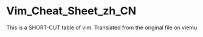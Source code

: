 # Vim_Cheat_Sheet_zh_CN
This is a SHORT-CUT table of vim. Translated from the original file on viemu
